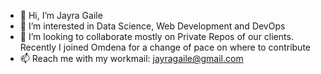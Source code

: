 - 👋 Hi, I’m Jayra Gaile
- 👀 I’m interested in Data Science, Web Development and DevOps
- 💞️ I’m looking to collaborate mostly on Private Repos of our clients. Recently I joined Omdena for a change of pace on where to contribute
- 📫 Reach me with my workmail: jayragaile@gmail.com

<!---
spitzc32/spitzc32 is a ✨ special ✨ repository because its `README.md` (this file) appears on your GitHub profile.
You can click the Preview link to take a look at your changes.
--->
